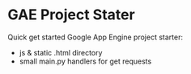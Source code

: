 # GAE Project Stater

Quick get started Google App Engine project starter:

- js & static .html directory
- small main.py handlers for get requests
